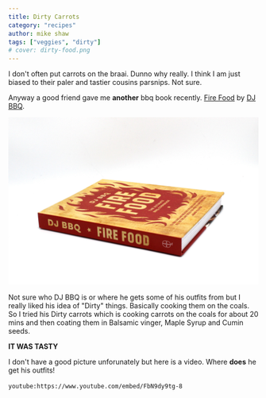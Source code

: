 ```yaml
---
title: Dirty Carrots
category: "recipes"
author: mike shaw
tags: ["veggies", "dirty"]
# cover: dirty-food.png
---
```


I don't often put carrots on the braai. Dunno why really. I think I am just biased to their paler and tastier cousins parsnips. Not sure. 

Anyway a good friend gave me **another** bbq book recently. [Fire Food]( https://www.amazon.co.uk/dp/1787131548/ref=cm_sw_em_r_mt_dp_U_dNNsDbRJKS3S4) by [DJ BBQ](https://twitter.com/DJ_BBQ?ref_src=twsrc%5Egoogle%7Ctwcamp%5Eserp%7Ctwgr%5Eauthor). 

![Fire Food](./fire-food.png)

Not sure who DJ BBQ is or where he gets some of his outfits from but I really liked his idea of "Dirty" things. Basically cooking them on the coals. So I tried his Dirty carrots which is cooking carrots on the coals for about 20 mins and then coating them in Balsamic vinger, Maple Syrup and Cumin seeds. 

**IT WAS TASTY**

I don't have a good picture unforunately but here is a video. Where **does** he get his outfits! 

`youtube:https://www.youtube.com/embed/FbN9dy9tg-8`
